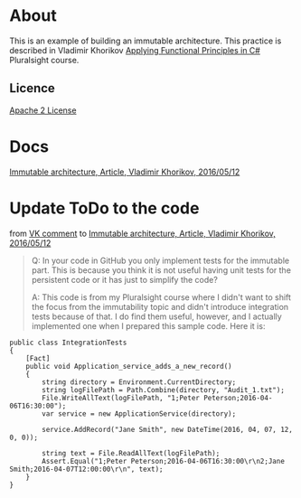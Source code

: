About
=====================

This is an example of building an immutable architecture. This practice is described in Vladimir Khorikov [Applying Functional Principles in C#][L1] Pluralsight course.

Licence
--------------
[Apache 2 License][L2]


Docs
=====================
[Immutable architecture, Article, Vladimir Khorikov, 2016/05/12]


Update ToDo to the code
=====================
from  [VK comment] to [Immutable architecture, Article, Vladimir Khorikov, 2016/05/12]

> Q:
> In your code in GitHub you only implement tests for the immutable part. This is because you think it is not useful having unit tests for the persistent code or it has just to simplify the code?
> 
> A:
> This code is from my Pluralsight course where I didn't want to shift the focus from the immutability topic and didn't introduce integration tests because of that. I do find them useful, however, and I actually implemented one when I prepared this sample code. Here it is:

```
public class IntegrationTests
{
    [Fact]
    public void Application_service_adds_a_new_record()
    {
        string directory = Environment.CurrentDirectory;
        string logFilePath = Path.Combine(directory, "Audit_1.txt");
        File.WriteAllText(logFilePath, "1;Peter Peterson;2016-04-06T16:30:00");
        var service = new ApplicationService(directory);

        service.AddRecord("Jane Smith", new DateTime(2016, 04, 07, 12, 0, 0));

        string text = File.ReadAllText(logFilePath);
        Assert.Equal("1;Peter Peterson;2016-04-06T16:30:00\r\n2;Jane Smith;2016-04-07T12:00:00\r\n", text);
    }
}
```

  [Immutable architecture, Article, Vladimir Khorikov, 2016/05/12]: <http://enterprisecraftsmanship.com/2016/05/12/immutable-architecture/>
  [L1]: http://pluralsight.com/courses/csharp-applying-functional-principles
  [L2]: http://www.apache.org/licenses/LICENSE-2.0
  [L4]: src/DatabaseUpgradeTool/App.config
  [L5]: src/DatabaseUpgradeTool/Migrations
  [VK comment]: <http://disq.us/p/18xjnd6>
